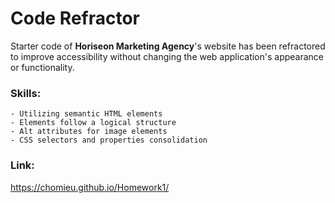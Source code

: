 # Code Refractor

Starter code of **Horiseon Marketing Agency**'s website has been refractored to improve accessibility without changing the web application's appearance or functionality.

### Skills:
```
- Utilizing semantic HTML elements
- Elements follow a logical structure
- Alt attributes for image elements
- CSS selectors and properties consolidation
```

### Link:
<https://chomieu.github.io/Homework1/>
